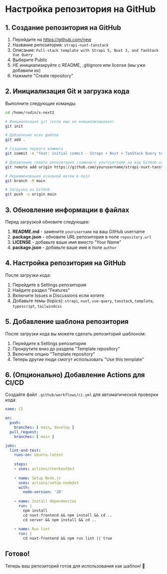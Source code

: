 # Настройка репозитория на GitHub

## 1. Создание репозитория на GitHub

1. Перейдите на https://github.com/new
2. Название репозитория: `strapi-nuxt-tanstack`
3. Описание: `Full-stack template with Strapi 5, Nuxt 3, and TanStack Vue Query`
4. Выберите Public
5. НЕ инициализируйте с README, .gitignore или license (мы уже добавили их)
6. Нажмите "Create repository"

## 2. Инициализация Git и загрузка кода

Выполните следующие команды:

```bash
cd /home/rudin/s-next2

# Инициализация git (если еще не инициализирован)
git init

# Добавление всех файлов
git add .

# Создание первого коммита
git commit -m "feat: initial commit - Strapi + Nuxt + TanStack Query template"

# Добавление remote репозитория (замените yourusername на ваш GitHub username)
git remote add origin https://github.com/yourusername/strapi-nuxt-tanstack.git

# Переименование основной ветки в main
git branch -M main

# Загрузка на GitHub
git push -u origin main
```

## 3. Обновление информации в файлах

Перед загрузкой обновите следующее:

1. **README.md** - замените `yourusername` на ваш GitHub username
2. **package.json** - обновите URL репозитория в поле `repository.url`
3. **LICENSE** - добавьте ваше имя вместо "Your Name"
4. **package.json** - добавьте ваше имя в поле `author`

## 4. Настройка репозитория на GitHub

После загрузки кода:

1. Перейдите в Settings репозитория
2. Найдите раздел "Features"
3. Включите Issues и Discussions если хотите
4. Добавьте темы (topics): `strapi`, `nuxt`, `vue-query`, `tanstack`, `template`, `typescript`, `tailwindcss`

## 5. Добавление шаблона репозитория

После загрузки кода вы можете сделать репозиторий шаблоном:

1. Перейдите в Settings репозитория
2. Прокрутите вниз до раздела "Template repository"
3. Включите опцию "Template repository"
4. Теперь другие люди смогут использовать "Use this template"

## 6. (Опционально) Добавление Actions для CI/CD

Создайте файл `.github/workflows/ci.yml` для автоматической проверки кода:

```yaml
name: CI

on:
  push:
    branches: [ main, develop ]
  pull_request:
    branches: [ main ]

jobs:
  lint-and-test:
    runs-on: ubuntu-latest
    
    steps:
    - uses: actions/checkout@v3
    
    - name: Setup Node.js
      uses: actions/setup-node@v3
      with:
        node-version: '20'
    
    - name: Install dependencies
      run: |
        npm install
        cd nuxt-frontend && npm install && cd ..
        cd server && npm install && cd ..
    
    - name: Run lint
      run: |
        cd nuxt-frontend && npm run lint || true
```

## Готово!

Теперь ваш репозиторий готов для использования как шаблон! 🎉
